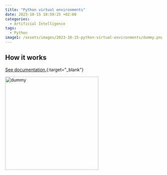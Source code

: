 ```yaml
---
title: "Python virtual environments"
date: 2023-10-15 10:59:25 +02:00
categories:
  - Artificial Intelligence
tags:
  - Python
image1: /assets/images/2023-10-15-python-virtual-environments/dummy.png
---
```


[Microsoft Learn]: https://learn.microsoft.com/en-us/

## How it works

[See documentation.][Microsoft Learn]{:target="_blank"}

<img src="{{ page.image1 | relative_url }}" alt="dummy" width="300"/>

